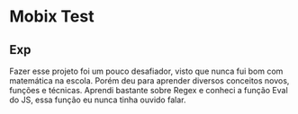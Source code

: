 # Mobix Test

## Exp
Fazer esse projeto foi um pouco desafiador, visto que nunca fui bom com matemática na escola. Porém deu para aprender diversos conceitos novos, funções e técnicas. Aprendi bastante sobre Regex e conheci a função Eval do JS, essa função eu nunca tinha ouvido falar.
